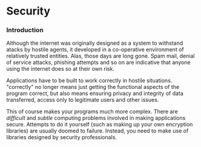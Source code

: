 # Security

### Introduction

Although the internet was originally designed as a system to withstand atacks by hostile agents, it developed in a co-operative environment of relatively trusted entities. Alas, those days are long gone. Spam mail, denial of service attacks, phishing attempts and so on are indicative that anyone using the internet does so at their own risk.

Applications have to be built to work correctly in hostile situations. "correctly" no longer means just getting the functional aspects of the program correct, but also means ensuring privacy and integrity of data transferred, access only to legitimate users and other issues.

This of course makes your programs much more complex. There are *difficult* and *subtle* computing problems involved in making applications secure. Attempts to do it yourself (such as making up your own encryption libraries) are usually doomed to failure. Instead, you need to make use of libraries designed by security professionals.